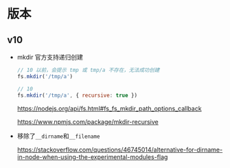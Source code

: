 # 版本

## v10

- mkdir 官方支持递归创建

  ```js
  // 10 以前，会提示 tmp 或 tmp/a 不存在，无法成功创建
  fs.mkdir('/tmp/a')

  // 10
  fs.mkdir('/tmp/a', { recursive: true })
  ```

  https://nodejs.org/api/fs.html#fs_fs_mkdir_path_options_callback

  https://www.npmjs.com/package/mkdir-recursive

- 移除了`__dirname`和`__filename`

  https://stackoverflow.com/questions/46745014/alternative-for-dirname-in-node-when-using-the-experimental-modules-flag

